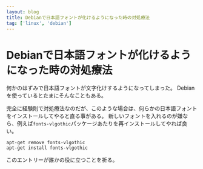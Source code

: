 ```yaml
---
layout: blog
title: Debianで日本語フォントが化けるようになった時の対処療法
tag: ['linux', 'debian']
---
```


# Debianで日本語フォントが化けるようになった時の対処療法

何かのはずみで日本語フォントが文字化けするようになってしまった。
Debianを使っているとたまにそんなこともある。

完全に経験則で対処療法なのだが、このような場合は、何らかの日本語フォントをインストールしてやると直る事がある。
新しいフォントを入れるのが嫌なら、例えば`fonts-vlgothic`パッケージあたりを再インストールしてやれば良い。

~~~~
apt-get remove fonts-vlgothic
apt-get install fonts-vlgothic
~~~~

このエントリーが誰かの役に立つことを祈る。
